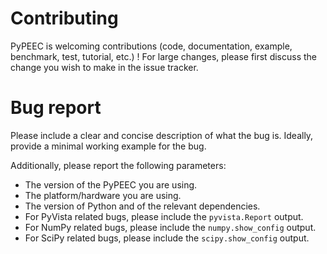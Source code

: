 # Contributing

PyPEEC is welcoming contributions (code, documentation, example, benchmark, test, tutorial, etc.) !
For large changes, please first discuss the change you wish to make in the issue tracker.

# Bug report

Please include a clear and concise description of what the bug is.
Ideally, provide a minimal working example for the bug.

Additionally, please report the following parameters:
* The version of the PyPEEC you are using.
* The platform/hardware you are using.
* The version of Python and of the relevant dependencies.
* For PyVista related bugs, please include the `pyvista.Report` output.
* For NumPy related bugs, please include the `numpy.show_config` output.
* For SciPy related bugs, please include the `scipy.show_config` output.
